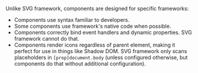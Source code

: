 Unlike SVG framework, components are designed for specific frameworks:

- Components use syntax familiar to developers.
- Some components use framework's native code when possible.
- Components correctly bind event handlers and dynamic properties. SVG framework cannot do that.
- Components render icons regardless of parent element, making it perfect for use in things like Shadow DOM. SVG framework only scans placeholders in `[prop]document.body` (unless configured otherwise, but components do that without additional configuration).
